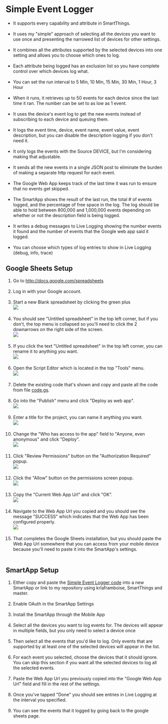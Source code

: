 <h1>Simple Event Logger</h1>

<ul>
	<li>It supports every capability and attribute in SmartThings.<br></li>
	<br></li>
	<li>It uses my "simple" approach of selecting all the devices you want to use once and presenting the narrowed list of devices for other settings.<br></li>
	<br></li>
	<li>It combines all the attributes supported by the selected devices into one setting and allows you to choose which ones to log.<br></li>
	<br></li>
	<li>Each attribute being logged has an exclusion list so you have complete control over which devices log what.<br></li>
	<br></li>
	<li>You can set the run interval to 5 Min, 10 Min, 15 Min, 30 Min, 1 Hour, 3 Hour<br></li>
	<br></li>
	<li>When it runs, it retrieves up to 50 events for each device since the last time it ran.  The number can be set to as low as 1 event.<br></li>
	<br></li>
	<li>It uses the device's event log to get the new events instead of subscribing to each device and queuing them.<br></li>
	<br></li>
	<li>It logs the event time, device, event name, event value, event description, but you can disable the description logging if you don't need it.<br></li>
	<br></li>
	<li>It only logs the events with the Source DEVICE, but I'm considering making that adjustable.<br></li>
	<br></li>
	<li>It sends all the new events in a single JSON post to eliminate the burden of making a separate http request for each event.<br></li>
	<br></li>
	<li>The Google Web App keeps track of the last time it was run to ensure that no events get skipped.<br></li>
	<br></li>
	<li>The SmartApp shows the result of the last run, the total # of events logged, and the percentage of free space in the log.  The log should be able to hold between 800,000 and 1,000,000 events depending on whether or not the description field is being logged.<br></li>
	<br></li>
	<li>It writes a debug messages to Live Logging showing the number events it found and the number of events that the Google web app said it logged.<br></li>
	<br></li>
	<li>You can choose which types of log entries to show in Live Logging (debug, info, trace)<br></li>
</ul>

<h2>Google Sheets Setup</h2>

<ol>
<li>Go to <a target="_blank" href="http://docs.google.com/spreadsheets">http://docs.google.com/spreadsheets</a><br><br></li>
<li>Log in with your Google account.<br><br></li>
<li>Start a new Blank spreadsheet by clicking the green plus<br><img src="https://github.com/krlaframboise/Resources/blob/master/simple-event-logger/sheets-home.png?raw=true" /><br><br></li>
<li>You should see "Untitled spreadsheet" in the top left corner, but if you don't, the top menu is collapsed so you'll need to click the 2 downarrows on the right side of the screen.<br><img src="https://github.com/krlaframboise/Resources/blob/master/simple-event-logger/sheets-expand-menu.png?raw=true" /><br><br></li>
<li>If you click the text "Untitled spreadsheet" in the top left corner, you can rename it to anything you want.<br><img src="https://github.com/krlaframboise/Resources/blob/master/simple-event-logger/sheets-title.png?raw=true" /><br><br></li>
<li>Open the Script Editor which is located in the top "Tools" menu.<br><img src="https://github.com/krlaframboise/Resources/blob/master/simple-event-logger/sheets-script-editor-menu.png?raw=true" /><br><br></li>
<li>Delete the existing code that's shown and copy and paste all the code from file <a target="_blank" href="https://raw.githubusercontent.com/krlaframboise/SmartThings/master/smartapps/krlaframboise/simple-event-logger.src/Code.gs">code.gs</a>.<br><br></li>
<li>Go into the "Publish" menu and click "Deploy as web app".<br><img src="https://github.com/krlaframboise/Resources/blob/master/simple-event-logger/sheets-publish-menu.png?raw=true" /><br><br></li>
<li>Enter a title for the project, you can name it anything you want.<br><img src="https://github.com/krlaframboise/Resources/blob/master/simple-event-logger/sheets-project-name.png?raw=true" /><br><br></li>
<li>Change the "Who has access to the app" field to "Anyone, even anonymous" and click "Deploy".<br><img src="https://github.com/krlaframboise/Resources/blob/master/simple-event-logger/sheets-web-app-access.png?raw=true" /><br><br></li>
<li>Click "Review Permissions" button on the "Authorization Required" popup.<br><img src="https://github.com/krlaframboise/Resources/blob/master/simple-event-logger/sheets-auth.png?raw=true" /><br><br></li>
<li>Click the "Allow" button on the permissions screen popup.<br><img src="https://github.com/krlaframboise/Resources/blob/master/simple-event-logger/sheets-allow.png?raw=true" /><br><br></li>
<li>Copy the "Current Web App Url" and click "OK".<br><img src="https://github.com/krlaframboise/Resources/blob/master/simple-event-logger/sheets-url.png?raw=true" /><br><br></li>
<li>Navigate to the Web App Url you copied and you should see the message "SUCCESS" which indicates that the Web App has been configured properly.<br><img src="https://github.com/krlaframboise/Resources/blob/master/simple-event-logger/sheets-success.png?raw=true" /><br><br></li>
<li>That completes the Google Sheets installation, but you should paste the Web App Url somewhere that you can access from your mobile device because you'll need to paste it into the SmartApp's settings.<br><br></li>
</ol>

<h2>SmartApp Setup</h2>
<ol>
<li>Either copy and paste the <a href="https://raw.githubusercontent.com/krlaframboise/SmartThings/master/smartapps/krlaframboise/simple-event-logger.src/simple-event-logger.groovy" target="_blank">Simple Event Logger code</a> into a new SmartApp or link to my repository using krlaframboise, SmartThings and master.<br><br></li>
<li>Enable OAuth in the SmartApp Settings<br><br></li>
<li>Install the SmartApp through the Mobile App<br><br></li>
<li>Select all the devices you want to log events for.  The devices will appear in multiple fields, but you only need to select a device once<br><br></li>
<li>Then select all the events that you'd like to log.  Only events that are supported by at least one of the selected devices will appear in the list.<br><br></li>
<li>For each event you selected, choose the devices that it should ignore.  You can skip this section if you want all the selected devices to log all the selected events.<br><br></li>
<li>Paste the Web App Url you previously copied into the "Google Web App Url" field and fill in the rest of the settings.<br><br></li>
<li>Once you've tapped "Done" you should see entries in Live Logging at the interval you specified.<br><br></li>
<li>You can see the events that it logged by going back to the google sheets page.<br><br></li>
</ol>
